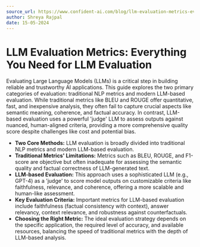 ```yaml
---
source_url: https://www.confident-ai.com/blog/llm-evaluation-metrics-everything-you-need-for-llm-evaluation
author: Shreya Rajpal
date: 15-05-2024
---
```


# LLM Evaluation Metrics: Everything You Need for LLM Evaluation

Evaluating Large Language Models (LLMs) is a critical step in building reliable and trustworthy AI applications. This guide explores the two primary categories of evaluation: traditional NLP metrics and modern LLM-based evaluation. While traditional metrics like BLEU and ROUGE offer quantitative, fast, and inexpensive analysis, they often fail to capture crucial aspects like semantic meaning, coherence, and factual accuracy. In contrast, LLM-based evaluation uses a powerful 'judge' LLM to assess outputs against nuanced, human-aligned criteria, providing a more comprehensive quality score despite challenges like cost and potential bias.

*   **Two Core Methods:** LLM evaluation is broadly divided into traditional NLP metrics and modern LLM-based evaluation.
*   **Traditional Metrics' Limitations:** Metrics such as BLEU, ROUGE, and F1-score are objective but often inadequate for assessing the semantic quality and factual correctness of LLM-generated text.
*   **LLM-based Evaluation:** This approach uses a sophisticated LLM (e.g., GPT-4) as a 'judge' to score model outputs on customizable criteria like faithfulness, relevance, and coherence, offering a more scalable and human-like assessment.
*   **Key Evaluation Criteria:** Important metrics for LLM-based evaluation include faithfulness (factual consistency with context), answer relevancy, context relevance, and robustness against counterfactuals.
*   **Choosing the Right Metric:** The ideal evaluation strategy depends on the specific application, the required level of accuracy, and available resources, balancing the speed of traditional metrics with the depth of LLM-based analysis.